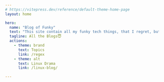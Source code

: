 ```yaml
---
# https://vitepress.dev/reference/default-theme-home-page
layout: home

hero:
  name: "Blog of Funky"
  text: "This site contain all my funky tech things, that I regret, but love doing."
  tagline: All the Blogs😇
  actions:
    - theme: brand
      text: Topics
      link: /regex
    - theme: alt
      text: Linux Drama
      link: /linux-blog/

---
```


